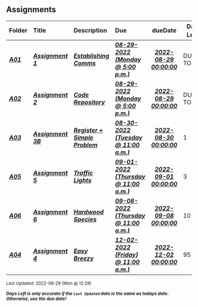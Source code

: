 ## Assignments

| Folder | Title | Description | Due | dueDate | Days Left<sup>*</sup> |
|:------|:------|:------|:------|:-----:|-----|
| ***<a href="https://github.com/rugbyprof/4883-Prog-Tech/tree/master/Assignments/A01">A01</a>*** | ***<a href="https://github.com/rugbyprof/4883-Prog-Tech/tree/master/Assignments/A01"> Assignment 1 </a>*** | ***<a href="https://github.com/rugbyprof/4883-Prog-Tech/tree/master/Assignments/A01"> Establishing Comms</a>*** | ***<a href="https://github.com/rugbyprof/4883-Prog-Tech/tree/master/Assignments/A01"> 08-29-2022 (Monday @ 5:00 p.m.)</a>*** | ***<a href="https://github.com/rugbyprof/4883-Prog-Tech/tree/master/Assignments/A01">2022-08-29 00:00:00</a>*** | DUE TODAY! |
| ***<a href="https://github.com/rugbyprof/4883-Prog-Tech/tree/master/Assignments/A02">A02</a>*** | ***<a href="https://github.com/rugbyprof/4883-Prog-Tech/tree/master/Assignments/A02"> Assignment 2 </a>*** | ***<a href="https://github.com/rugbyprof/4883-Prog-Tech/tree/master/Assignments/A02"> Code Repository</a>*** | ***<a href="https://github.com/rugbyprof/4883-Prog-Tech/tree/master/Assignments/A02"> 08-29-2022 (Monday @ 5:00 p.m.)</a>*** | ***<a href="https://github.com/rugbyprof/4883-Prog-Tech/tree/master/Assignments/A02">2022-08-29 00:00:00</a>*** | DUE TODAY! |
| ***<a href="https://github.com/rugbyprof/4883-Prog-Tech/tree/master/Assignments/A03">A03</a>*** | ***<a href="https://github.com/rugbyprof/4883-Prog-Tech/tree/master/Assignments/A03"> Assignment 3B </a>*** | ***<a href="https://github.com/rugbyprof/4883-Prog-Tech/tree/master/Assignments/A03"> Register + Simple Problem</a>*** | ***<a href="https://github.com/rugbyprof/4883-Prog-Tech/tree/master/Assignments/A03"> 08-30-2022 (Tuesday @ 11:00 a.m.)</a>*** | ***<a href="https://github.com/rugbyprof/4883-Prog-Tech/tree/master/Assignments/A03">2022-08-30 00:00:00</a>*** | 1 |
| ***<a href="https://github.com/rugbyprof/4883-Prog-Tech/tree/master/Assignments/A05">A05</a>*** | ***<a href="https://github.com/rugbyprof/4883-Prog-Tech/tree/master/Assignments/A05"> Assignment 5 </a>*** | ***<a href="https://github.com/rugbyprof/4883-Prog-Tech/tree/master/Assignments/A05"> Traffic Lights</a>*** | ***<a href="https://github.com/rugbyprof/4883-Prog-Tech/tree/master/Assignments/A05"> 09-01-2022 (Thursday @ 11:00 a.m.)</a>*** | ***<a href="https://github.com/rugbyprof/4883-Prog-Tech/tree/master/Assignments/A05">2022-09-01 00:00:00</a>*** | 3 |
| ***<a href="https://github.com/rugbyprof/4883-Prog-Tech/tree/master/Assignments/A06">A06</a>*** | ***<a href="https://github.com/rugbyprof/4883-Prog-Tech/tree/master/Assignments/A06"> Assignment 6 </a>*** | ***<a href="https://github.com/rugbyprof/4883-Prog-Tech/tree/master/Assignments/A06"> Hardwood Species</a>*** | ***<a href="https://github.com/rugbyprof/4883-Prog-Tech/tree/master/Assignments/A06"> 09-08-2022 (Thursday @ 11:00 a.m.)</a>*** | ***<a href="https://github.com/rugbyprof/4883-Prog-Tech/tree/master/Assignments/A06">2022-09-08 00:00:00</a>*** | 10 |
| ***<a href="https://github.com/rugbyprof/4883-Prog-Tech/tree/master/Assignments/A04">A04</a>*** | ***<a href="https://github.com/rugbyprof/4883-Prog-Tech/tree/master/Assignments/A04"> Assignment 4  </a>*** | ***<a href="https://github.com/rugbyprof/4883-Prog-Tech/tree/master/Assignments/A04"> Easy Breezy</a>*** | ***<a href="https://github.com/rugbyprof/4883-Prog-Tech/tree/master/Assignments/A04"> 12-02-2022 (Friday) @ 11:00 a.m.)</a>*** | ***<a href="https://github.com/rugbyprof/4883-Prog-Tech/tree/master/Assignments/A04">2022-12-02 00:00:00</a>*** | 95 |

<sup>Last Updated: 2022-08-29 (Mon @ 12:29)</sup> 

<sup>***Days Left is only accurate if the `Last Updated` date is the same as todays date. Otherwise, use the due date!***</sup> 
